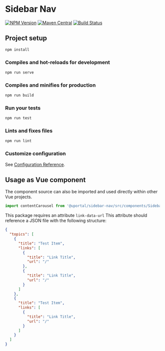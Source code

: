 # Sidebar Nav

[![NPM Version](https://img.shields.io/npm/v/@uportal/user-profile-menu.svg)](https://www.npmjs.com/package/@uportal/user-profile-menu)
[![Maven Central](https://maven-badges.herokuapp.com/maven-central/org.webjars.npm/uportal__user-profile-menu/badge.svg)](https://maven-badges.herokuapp.com/maven-central/org.webjars.npm/uportal__user-profile-menu)
[![Build Status](https://travis-ci.org/uPortal-contrib/uPortal-web-components.svg?branch=master)](https://travis-ci.org/uPortal-contrib/uPortal-web-components)

## Project setup

```bash
npm install
```

### Compiles and hot-reloads for development

```bash
npm run serve
```

### Compiles and minifies for production

```bash
npm run build
```

### Run your tests

```bash
npm run test
```

### Lints and fixes files

```bash
npm run lint
```

### Customize configuration

See [Configuration Reference](https://cli.vuejs.org/config/).

## Usage as Vue component

The component source can also be imported and used directly within other Vue projects.

```js
import contentCarousel from '@uportal/sidebar-nav/src/components/SidebarNav';
```

This package requires an attribute `link-data-url`
This attribute should reference a JSON file with the following structure:

```json
{
  "topics": [
    {
      "title": "Test Item",
      "links": [
        {
          "title": "Link Title",
          "url": "/"
        },
        {
          "title": "Link Title",
          "url": "/"
        }
      ]
    },
    {
      "title": "Test Item",
      "links": [
        {
          "title": "Link Title",
          "url": "/"
        }
      ]
    }
  ]
}
```
